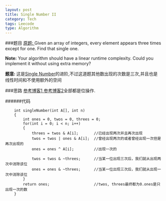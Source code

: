 ```yaml
---
layout: post
title: Single Number II 
category: Tech
tags: Leecode
type: Algorithm
---
```


###题目
[原题: ](http://oj.leetcode.com/problems/single-number-ii/)Given an array of integers, every element appears three times except for one. Find that single one.

<b>Note:</b>
Your algorithm should have a linear runtime complexity. Could you implement it without using extra memory?

<b>题意: </b>这是[Single Number](http://vincween.github.io/notes/interview/2014/05/09/singlenumber.html)的进阶,不过这道题其他数出现的次数是三次,并且也是线性时间和不使用额外的空间

###思路
[参考博客1 ](http://www.tuicool.com/articles/UjQV7n)[ 参考博客2](http://blog.csdn.net/lanxu_yy/article/details/17437891)全部都是位操作.

######代码

		int singleNumber(int A[], int n) 
		{
	        int ones = 0, twos = 0, threes = 0;
	        for(int i = 0; i < n; i++)
	        {
	            threes = twos & A[i];       //已经出现两次并且再次出现
	            twos = twos | ones & A[i];  //曾经出现两次的或者曾经出现一次但是再次出现的
	            ones = ones ^ A[i]; 		//出现一次的
	            
	            twos = twos & ~threes; 		//当某一位出现三次后，我们就从出现两次中消除该位
	            ones = ones & ~threes; 		//当某一位出现三次后，我们就从出现一次中消除该位
	        }
	        return ones; 					//twos, threes最终都为0.ones是只出现一次的数
    	}